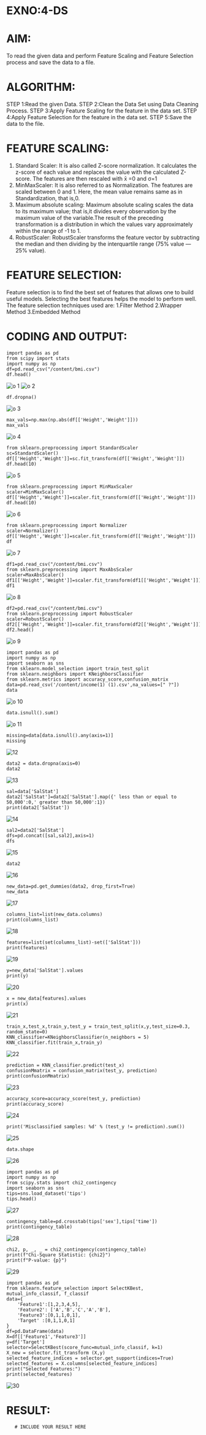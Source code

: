 # EXNO:4-DS
# AIM:
To read the given data and perform Feature Scaling and Feature Selection process and save the
data to a file.

# ALGORITHM:
STEP 1:Read the given Data.
STEP 2:Clean the Data Set using Data Cleaning Process.
STEP 3:Apply Feature Scaling for the feature in the data set.
STEP 4:Apply Feature Selection for the feature in the data set.
STEP 5:Save the data to the file.

# FEATURE SCALING:
1. Standard Scaler: It is also called Z-score normalization. It calculates the z-score of each value and replaces the value with the calculated Z-score. The features are then rescaled with x̄ =0 and σ=1
2. MinMaxScaler: It is also referred to as Normalization. The features are scaled between 0 and 1. Here, the mean value remains same as in Standardization, that is,0.
3. Maximum absolute scaling: Maximum absolute scaling scales the data to its maximum value; that is,it divides every observation by the maximum value of the variable.The result of the preceding transformation is a distribution in which the values vary approximately within the range of -1 to 1.
4. RobustScaler: RobustScaler transforms the feature vector by subtracting the median and then dividing by the interquartile range (75% value — 25% value).

# FEATURE SELECTION:
Feature selection is to find the best set of features that allows one to build useful models. Selecting the best features helps the model to perform well.
The feature selection techniques used are:
1.Filter Method
2.Wrapper Method
3.Embedded Method

# CODING AND OUTPUT:
```
import pandas as pd
from scipy import stats
import numpy as np
df=pd.read_csv("/content/bmi.csv")
df.head()
```
![o 1](https://github.com/chgeethika/EXNO-4-DS/assets/142209368/7fec46a6-ccad-49b5-ad57-4469be3ee5d7)
![o 2](https://github.com/chgeethika/EXNO-4-DS/assets/142209368/7e00759a-91ad-4da4-a1a8-1ce376081591)

```
df.dropna()
```
![o 3](https://github.com/chgeethika/EXNO-4-DS/assets/142209368/27f99045-cb94-4bc5-b273-67e61e1b7331)

```
max_vals=np.max(np.abs(df[['Height','Weight']]))
max_vals
```
![o 4](https://github.com/chgeethika/EXNO-4-DS/assets/142209368/09e44516-ab72-49d2-b095-e5516c6b585e)

```
from sklearn.preprocessing import StandardScaler
sc=StandardScaler()
df[['Height','Weight']]=sc.fit_transform(df[['Height','Weight']])
df.head(10)
```
![o 5](https://github.com/chgeethika/EXNO-4-DS/assets/142209368/8a42bb20-731a-4318-9b00-897f65c1a39b)

```
from sklearn.preprocessing import MinMaxScaler
scaler=MinMaxScaler()
df[['Height','Weight']]=scaler.fit_transform(df[['Height','Weight']])
df.head(10)
```
![o 6](https://github.com/chgeethika/EXNO-4-DS/assets/142209368/673f3e87-6236-4a80-8749-78ef59affe06)

```
from sklearn.preprocessing import Normalizer
scaler=Normalizer()
df[['Height','Weight']]=scaler.fit_transform(df[['Height','Weight']])
df
```
![o 7](https://github.com/chgeethika/EXNO-4-DS/assets/142209368/c1ea80d1-cae6-497e-8e5e-e8cf3dd85cd2)

```
df1=pd.read_csv("/content/bmi.csv")
from sklearn.preprocessing import MaxAbsScaler
scaler=MaxAbsScaler()
df1[['Height','Weight']]=scaler.fit_transform(df1[['Height','Weight']])
df1
```
![o 8](https://github.com/chgeethika/EXNO-4-DS/assets/142209368/84d1293b-ff99-4f30-bbe4-9ade58ff9995)

```
df2=pd.read_csv("/content/bmi.csv")
from sklearn.preprocessing import RobustScaler
scaler=RobustScaler()
df2[['Height','Weight']]=scaler.fit_transform(df2[['Height','Weight']])
df2.head()
```
![o 9](https://github.com/chgeethika/EXNO-4-DS/assets/142209368/901d2619-ef1e-46bb-86c4-36ffb88643f2)


```
import pandas as pd
import numpy as np
import seaborn as sns
from sklearn.model_selection import train_test_split
from sklearn.neighbors import KNeighborsClassifier
from sklearn.metrics import accuracy_score,confusion_matrix
data=pd.read_csv('/content/income(1) (1).csv',na_values=[" ?"])
data
```
![o 10](https://github.com/chgeethika/EXNO-4-DS/assets/142209368/f77e9573-50ee-4640-9b7e-d3341488313c)



```
data.isnull().sum()
```
![o 11](https://github.com/chgeethika/EXNO-4-DS/assets/142209368/3228889c-09f7-474b-87e4-58259192a413)

```
missing=data[data.isnull().any(axis=1)]
missing
```
![12](https://github.com/chgeethika/EXNO-4-DS/assets/142209368/82b67abd-0ef7-48c5-a8f4-ba44380d9dc0)

```
data2 = data.dropna(axis=0)
data2
```
![13](https://github.com/chgeethika/EXNO-4-DS/assets/142209368/bca8e2ea-7da2-49ab-9ab7-4b6f189699a4)

```
sal=data['SalStat']
data2['SalStat']=data2['SalStat'].map({' less than or equal to 50,000':0,' greater than 50,000':1})
print(data2['SalStat'])
```
![14](https://github.com/chgeethika/EXNO-4-DS/assets/142209368/df026888-8a42-4b91-93c6-121668b876b2)

```
sal2=data2['SalStat']
dfs=pd.concat([sal,sal2],axis=1)
dfs
```
![15](https://github.com/chgeethika/EXNO-4-DS/assets/142209368/abefff60-09e3-4d5f-879e-499ba56b5ff4)

```
data2
```
![16](https://github.com/chgeethika/EXNO-4-DS/assets/142209368/02f0af7a-7405-45e3-9866-c9785e9401a9)

```
new_data=pd.get_dummies(data2, drop_first=True)
new_data
```
![17](https://github.com/chgeethika/EXNO-4-DS/assets/142209368/29ce027d-a91a-4500-8264-95883e9fdcb5)

```
columns_list=list(new_data.columns)
print(columns_list)
```
![18](https://github.com/chgeethika/EXNO-4-DS/assets/142209368/867a9e38-42aa-4512-918b-a492af2586c8)

```
features=list(set(columns_list)-set(['SalStat']))
print(features)
```
![19](https://github.com/chgeethika/EXNO-4-DS/assets/142209368/e6eabe48-b831-4516-a1dc-e7a2fdbe235c)

```
y=new_data['SalStat'].values
print(y)
```
![20](https://github.com/chgeethika/EXNO-4-DS/assets/142209368/729a84b6-6dba-4a3b-8550-426237358e97)

```
x = new_data[features].values
print(x)
```
![21](https://github.com/chgeethika/EXNO-4-DS/assets/142209368/1219e14d-17a6-405c-aa20-3acdb114f365)

```
train_x,test_x,train_y,test_y = train_test_split(x,y,test_size=0.3, random_state=0)
KNN_classifier=KNeighborsClassifier(n_neighbors = 5)
KNN_classifier.fit(train_x,train_y)
```
![22](https://github.com/chgeethika/EXNO-4-DS/assets/142209368/bbdc10b4-11d2-4c73-998c-442c0f350aaf)

```
prediction = KNN_classifier.predict(test_x)
confusionMmatrix = confusion_matrix(test_y, prediction)
print(confusionMmatrix)
```
![23](https://github.com/chgeethika/EXNO-4-DS/assets/142209368/5269a749-8f7f-4a50-8463-afb5b56a9c1c)

```
accuracy_score=accuracy_score(test_y, prediction)
print(accuracy_score)
```
![24](https://github.com/chgeethika/EXNO-4-DS/assets/142209368/fdfac49a-b648-40d4-ba63-eaba6fc883ba)

```
print('Misclassified samples: %d' % (test_y != prediction).sum())
```
![25](https://github.com/chgeethika/EXNO-4-DS/assets/142209368/978455cf-7630-4773-88e9-5884a90afac5)

```
data.shape
```
![26](https://github.com/chgeethika/EXNO-4-DS/assets/142209368/5f9a5548-37d4-4ce8-83db-6b865b2f677f)

```
import pandas as pd
import numpy as np
from scipy.stats import chi2_contingency
import seaborn as sns
tips=sns.load_dataset('tips')
tips.head()
```
![27](https://github.com/chgeethika/EXNO-4-DS/assets/142209368/e5cca7f3-0999-4509-8497-593589bad1d6)

```
contingency_table=pd.crosstab(tips['sex'],tips['time'])
print(contingency_table)
```
![28](https://github.com/chgeethika/EXNO-4-DS/assets/142209368/b5a8286a-eed7-4fa7-81db-e8ce72a5e7b7)

```
chi2, p, _, _ = chi2_contingency(contingency_table)
print(f"Chi-Square Statistic: {chi2}")
print(f"P-value: {p}")
```
![29](https://github.com/chgeethika/EXNO-4-DS/assets/142209368/4d67bf80-859a-43a9-be68-71903f1a93d6)

```
import pandas as pd
from sklearn.feature_selection import SelectKBest, mutual_info_classif, f_classif
data={
    'Feature1':[1,2,3,4,5],
    'Feature2': ['A','B','C','A','B'],
    'Feature3':[0,1,1,0,1],
    'Target' :[0,1,1,0,1]
}
df=pd.DataFrame(data)
X=df[['Feature1','Feature3']]
y=df['Target']
selector=SelectKBest(score_func=mutual_info_classif, k=1)
X_new = selector.fit_transform (X,y)
selected_feature_indices = selector.get_support(indices=True)
selected_features = X.columns[selected_feature_indices]
print("Selected Features:")
print(selected_features)
```
![30](https://github.com/chgeethika/EXNO-4-DS/assets/142209368/d26a4b7f-da08-4be4-99ab-963dbbe3a0bf)



















# RESULT:
       # INCLUDE YOUR RESULT HERE
